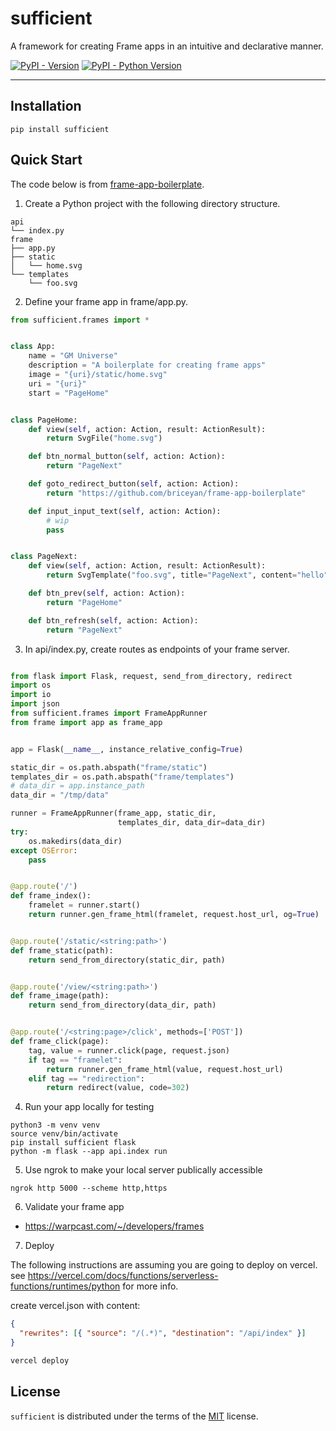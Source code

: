 # sufficient

A framework for creating Frame apps in an intuitive and declarative manner.

[![PyPI - Version](https://img.shields.io/pypi/v/sufficient.svg)](https://pypi.org/project/sufficient)
[![PyPI - Python Version](https://img.shields.io/pypi/pyversions/sufficient.svg)](https://pypi.org/project/sufficient)

---

## Installation

```console
pip install sufficient
```

## Quick Start

The code below is from [frame-app-boilerplate]("https://github.com/briceyan/frame-app-boilerplate").

1. Create a Python project with the following directory structure.

```pre
api
└── index.py
frame
├── app.py
├── static
│   └── home.svg
└── templates
    └── foo.svg
```

2. Define your frame app in frame/app.py.

```python
from sufficient.frames import *


class App:
    name = "GM Universe"
    description = "A boilerplate for creating frame apps"
    image = "{uri}/static/home.svg"
    uri = "{uri}"
    start = "PageHome"


class PageHome:
    def view(self, action: Action, result: ActionResult):
        return SvgFile("home.svg")

    def btn_normal_button(self, action: Action):
        return "PageNext"

    def goto_redirect_button(self, action: Action):
        return "https://github.com/briceyan/frame-app-boilerplate"

    def input_input_text(self, action: Action):
        # wip
        pass


class PageNext:
    def view(self, action: Action, result: ActionResult):
        return SvgTemplate("foo.svg", title="PageNext", content="hello")

    def btn_prev(self, action: Action):
        return "PageHome"

    def btn_refresh(self, action: Action):
        return "PageNext"

```

3. In api/index.py, create routes as endpoints of your frame server.

```python

from flask import Flask, request, send_from_directory, redirect
import os
import io
import json
from sufficient.frames import FrameAppRunner
from frame import app as frame_app


app = Flask(__name__, instance_relative_config=True)

static_dir = os.path.abspath("frame/static")
templates_dir = os.path.abspath("frame/templates")
# data_dir = app.instance_path
data_dir = "/tmp/data"

runner = FrameAppRunner(frame_app, static_dir,
                        templates_dir, data_dir=data_dir)
try:
    os.makedirs(data_dir)
except OSError:
    pass


@app.route('/')
def frame_index():
    framelet = runner.start()
    return runner.gen_frame_html(framelet, request.host_url, og=True)


@app.route('/static/<string:path>')
def frame_static(path):
    return send_from_directory(static_dir, path)


@app.route('/view/<string:path>')
def frame_image(path):
    return send_from_directory(data_dir, path)


@app.route('/<string:page>/click', methods=['POST'])
def frame_click(page):
    tag, value = runner.click(page, request.json)
    if tag == "framelet":
        return runner.gen_frame_html(value, request.host_url)
    elif tag == "redirection":
        return redirect(value, code=302)

```

4. Run your app locally for testing

```console
python3 -m venv venv
source venv/bin/activate
pip install sufficient flask
python -m flask --app api.index run
```

5. Use ngrok to make your local server publically accessible

```console
ngrok http 5000 --scheme http,https
```

6. Validate your frame app

- https://warpcast.com/~/developers/frames

7. Deploy

The following instructions are assuming you are going to deploy on vercel. see https://vercel.com/docs/functions/serverless-functions/runtimes/python for more info.

create vercel.json with content:

```json
{
  "rewrites": [{ "source": "/(.*)", "destination": "/api/index" }]
}
```

```bash
vercel deploy
```

## License

`sufficient` is distributed under the terms of the [MIT](https://spdx.org/licenses/MIT.html) license.
